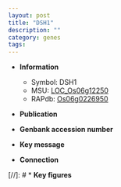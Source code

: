 ```yaml
---
layout: post
title: "DSH1"
description: ""
category: genes
tags: 
---
```


* **Information**  
    + Symbol: DSH1  
    + MSU: [LOC_Os06g12250](http://rice.uga.edu/cgi-bin/ORF_infopage.cgi?orf=LOC_Os06g12250)  
    + RAPdb: [Os06g0226950](http://rapdb.dna.affrc.go.jp/viewer/gbrowse_details/irgsp1?name=Os06g0226950)  

* **Publication**  

* **Genbank accession number**  

* **Key message**  

* **Connection**  

[//]: # * **Key figures**  


